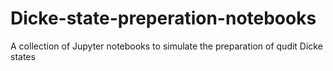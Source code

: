 # Dicke-state-preperation-notebooks
A collection of Jupyter notebooks to simulate the preparation of qudit Dicke states
